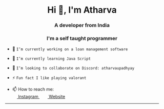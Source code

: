 <h1 align="center">Hi 👋, I'm Atharva</h1>
<h3 align="center">A developer from India</h3>
<h3 align="center">I'm a self taught programmer</h3>

- 🔭 `I’m currently working on a loan management software`

- 🌱 `I’m currently learning Java Script`

- 👯 `I’m looking to collaborate on Discord: atharvaupadhyay`

- ⚡ `Fun fact I like playing valorant`

- 📫 How to reach me:<br>
<a href = "https://www.instagram.com/_atharvaupadhyay_"><img src = "https://image.flaticon.com/icons/svg/174/174855.svg" height= 15px width = 15px> Instagram </a>&nbsp;&nbsp;
<a href = "https://atharvaupadhyay.vercel.app/"><img src = "https://image.flaticon.com/icons/svg/841/841364.svg" height= 15px width = 15px> Website </a>

*************

